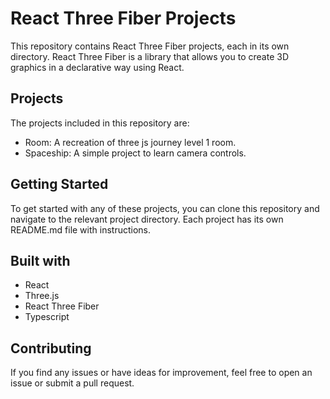 # React Three Fiber Projects

This repository contains React Three Fiber projects, each in its own directory. React Three Fiber is a library that allows you to create 3D graphics in a declarative way using React.

## Projects

The projects included in this repository are:

-   Room: A recreation of three js journey level 1 room.
-   Spaceship: A simple project to learn camera controls.

## Getting Started

To get started with any of these projects, you can clone this repository and navigate to the relevant project directory. Each project has its own README.md file with instructions.

## Built with

-   React
-   Three.js
-   React Three Fiber
-   Typescript

## Contributing

If you find any issues or have ideas for improvement, feel free to open an issue or submit a pull request.
